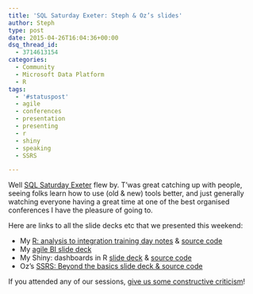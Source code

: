 ```yaml
---
title: 'SQL Saturday Exeter: Steph & Oz’s slides'
author: Steph
type: post
date: 2015-04-26T16:04:36+00:00
dsq_thread_id:
  - 3714613154
categories:
  - Community
  - Microsoft Data Platform
  - R
tags:
  - '#statuspost'
  - agile
  - conferences
  - presentation
  - presenting
  - r
  - shiny
  - speaking
  - SSRS

---
```

Well [SQL Saturday Exeter][1] flew by. T&#8217;was great catching up with people, seeing folks learn how to use (old & new) tools better, and just generally watching everyone having a great time at one of the best organised conferences I have the pleasure of going to.

Here are links to all the slide decks etc that we presented this weekend:

  * My [R: analysis to integration training day notes][2] & [source code][3] 
  * My [agile BI slide deck][4]
  * My Shiny: dashboards in R [slide deck][5] & [source code][6]
  * Oz&#8217;s [SSRS: Beyond the basics slide deck & source code][7]

If you attended any of our sessions, [give us some constructive criticism][8]!

 [1]: http://www.sqlsaturday.com/372/EventHome.aspx
 [2]: http://stephlocke.github.io/Rtraining/compiledtrainingnotes.html
 [3]: https://github.com/stephlocke/Rtraining
 [4]: http://bit.ly/agileBI
 [5]: http://stephlocke.github.io/Rtraining/repoRting.html
 [6]: https://github.com/stephlocke/Rtraining/blob/master/inst/slidedecks/shiny/repoRting.Rmd
 [7]: https://github.com/CLockeWork/SSRS
 [8]: https://itsalocke.com/index.php/contact-us-page/